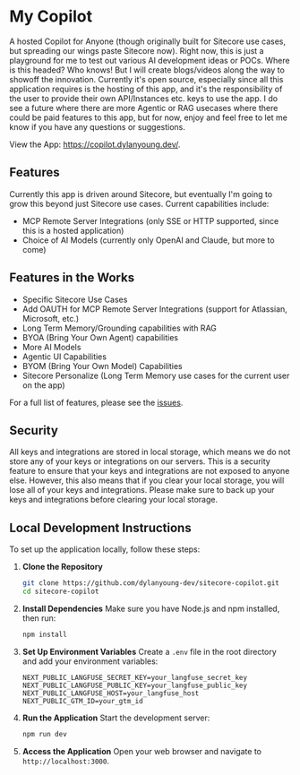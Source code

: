 # My Copilot

A hosted Copilot for Anyone (though originally built for Sitecore use cases, but spreading our wings paste Sitecore now). Right now, this is just a playground for me to test out various AI development ideas or POCs. Where is this headed? Who knows! But I will create blogs/videos along the way to showoff the innovation. Currently it's open source, especially since all this application requires is the hosting of this app, and it's the responsibility of the user to provide their own API/Instances etc. keys to use the app. I do see a future where there are more Agentic or RAG usecases where there could be paid features to this app, but for now, enjoy and feel free to let me know if you have any questions or suggestions.

View the App: https://copilot.dylanyoung.dev/.

## Features

Currently this app is driven around Sitecore, but eventually I'm going to grow this beyond just Sitecore use cases. Current capabilities include:

- MCP Remote Server Integrations (only SSE or HTTP supported, since this is a hosted application)
- Choice of AI Models (currently only OpenAI and Claude, but more to come)

## Features in the Works

- Specific Sitecore Use Cases
- Add OAUTH for MCP Remote Server Integrations (support for Atlassian, Microsoft, etc.)
- Long Term Memory/Grounding capabilities with RAG
- BYOA (Bring Your Own Agent) capabilities
- More AI Models
- Agentic UI Capabilities
- BYOM (Bring Your Own Model) Capabilities
- Sitecore Personalize (Long Term Memory use cases for the current user on the app)

For a full list of features, please see the [issues](https://github.com/dylanyoung-dev/sitecore-copilot/issues).

## Security

All keys and integrations are stored in local storage, which means we do not store any of your keys or integrations on our servers. This is a security feature to ensure that your keys and integrations are not exposed to anyone else. However, this also means that if you clear your local storage, you will lose all of your keys and integrations. Please make sure to back up your keys and integrations before clearing your local storage.

## Local Development Instructions

To set up the application locally, follow these steps:

1. **Clone the Repository**
   ```bash
   git clone https://github.com/dylanyoung-dev/sitecore-copilot.git
   cd sitecore-copilot
   ```
2. **Install Dependencies**
   Make sure you have Node.js and npm installed, then run:
   ```bash
   npm install
   ```
3. **Set Up Environment Variables**
   Create a `.env` file in the root directory and add your environment variables:
   ```env
   NEXT_PUBLIC_LANGFUSE_SECRET_KEY=your_langfuse_secret_key
   NEXT_PUBLIC_LANGFUSE_PUBLIC_KEY=your_langfuse_public_key
   NEXT_PUBLIC_LANGFUSE_HOST=your_langfuse_host
   NEXT_PUBLIC_GTM_ID=your_gtm_id
   ```
4. **Run the Application**
   Start the development server:
   ```bash
   npm run dev
   ```
5. **Access the Application**
   Open your web browser and navigate to `http://localhost:3000`.

